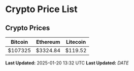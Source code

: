 # Crypto Price List

## Crypto Prices
| Bitcoin | Ethereum | Litecoin |
| ------- | -------- | -------- |
| $107325 | $3324.84 | $119.52 |
**Last Updated:** 2025-01-20 13:32 UTC
**Last Updated:** $DATE$
